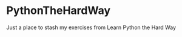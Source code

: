 PythonTheHardWay
================

Just a place to stash my exercises from Learn Python the Hard Way 

